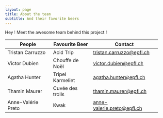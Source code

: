 ```yaml
---
layout: page
title: About the team
subtitle: And their favorite beers
---
```

Hey ! Meet the awesome team behind this project !


| People            | Favourite Beer  | Contact                      |
|-------------------|-----------------|------------------------------|
| Tristan Carruzzo  | Acid Trip       | tristan.carruzzo@epfl.ch     |
| Victor Dubien     | Chouffe de Noël | victor.dubien@epfl.ch        |
| Agatha Hunter     | Tripel Karmeliet| agatha.hunter@epfl.ch        |
| Thamin Maurer     | Cuvée des trolls| thamin.maurer@epfl.ch        |
| Anne-Valérie Preto| Kwak            | anne-valerie.preto@epfl.ch   |